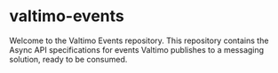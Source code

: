 # valtimo-events

Welcome to the Valtimo Events repository. This repository contains the Async API specifications for events Valtimo publishes to a messaging solution, ready to be consumed.
